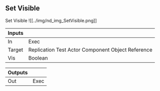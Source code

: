 ## Set Visible
Set Visible
![[../img/nd_img_SetVisible.png]]

|Inputs||
|--|--|
| In | Exec |
| Target | Replication Test Actor Component Object Reference |
| Vis | Boolean |

|Outputs||
|--|--|
| Out | Exec |
